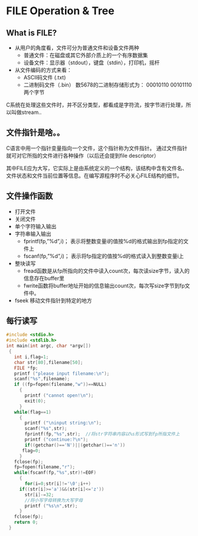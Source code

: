 # FILE Operation & Tree

## What is FILE?

- 从用户的角度看，文件可分为普通文件和设备文件两种
    + 普通文件：在磁盘或其它外部介质上的一个有序数据集
    + 设备文件：显示器（stdout），键盘（stdin），打印机，摇杆
- 从文件编码的方式来看： 
    + ASCII码文件 (.txt)
    + 二进制码文件（.bin）
数5678的二进制存储形式为：
    00010110  00101110 两个字节

C系统在处理这些文件时，并不区分类型，都看成是字符流，按字节进行处理，所以叫做stream..

## 文件指针是啥。。
C语言中用一个指针变量指向一个文件，这个指针称为文件指针。
通过文件指针就可对它所指的文件进行各种操作（以后还会提到file descriptor）

其中FILE应为大写，它实际上是由系统定义的一个结构，该结构中含有文件名、文件状态和文件当前位置等信息。在编写源程序时不必关心FILE结构的细节。

## 文件操作函数

- 打开文件
- 关闭文件
- 单个字符输入输出
- 字符串输入输出
    + fprintf(fp,”%d”,i)； 表示将整数变量i的值按%d的格式输出到fp指定的文件上
    + fscanf(fp,”%d”,i)；  表示将fp指定的值按%d的格式读入到整数变量i上
- 整块读写
    + fread函数是从fp所指向的文件中读入count次，每次读size字节，读入的信息存在buffer里
    + fwrite函数将buffer地址开始的信息输出count次，每次写size字节到fp文件中。
- fseek 移动文件指针到特定的地方

## 每行读写
```c
#include <stdio.h>
#include <stdlib.h>
int main(int argc, char *argv[])
 {
   int i,flag=1;
   char str[80],filename[50];
   FILE *fp;
   printf ("please input filename:\n");
   scanf("%s",filename);
   if ((fp=fopen(filename,"w"))==NULL)
     {
       printf ("cannot open!\n");
       exit(0);
     }
   while(flag==1)
     {
       printf ("\ninput string:\n");
       scanf("%s",str);
       fprintf(fp,"%s",str);  //将str字符串内容以%s形式写到fp所指文件上
       printf ("continue:?\n");
       if((getchar()=='N')||(getchar()=='n'))
      flag=0;
     }
   fclose(fp);
   fp=fopen(filename,"r");
   while(fscanf(fp,"%s",str)!=EOF)
     {
       for(i=0;str[i]!='\0';i++)
     if((str[i]>='a')&&(str[i]<='z'))
       str[i]-=32;
       //将小写字母转换为大写字母
       printf ("%s\n",str);
     }
   fclose(fp);
   return 0;
 }
```
